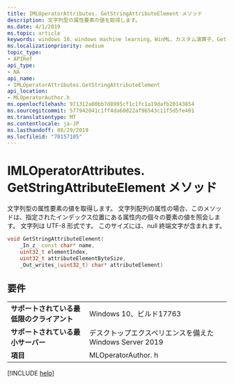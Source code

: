 ```yaml
---
title: IMLOperatorAttributes. GetStringAttributeElement メソッド
description: 文字列型の属性要素の値を取得します。
ms.date: 4/1/2019
ms.topic: article
keywords: windows 10、windows machine learning、WinML、カスタム演算子、GetStringAttributeElement
ms.localizationpriority: medium
topic_type:
- APIRef
api_type:
- NA
api_name:
- IMLOperatorAttributes.GetStringAttributeElement
api_location:
- MLOperatorAuthor.h
ms.openlocfilehash: 971312a00bb7d8995cf1c1fc1a19dafb20143854
ms.sourcegitcommit: 577942041c1ff4da60d22af96543c11f5d5fe401
ms.translationtype: MT
ms.contentlocale: ja-JP
ms.lasthandoff: 08/29/2019
ms.locfileid: "70157105"
---
```

# <a name="imloperatorattributesgetstringattributeelement-method"></a>IMLOperatorAttributes. GetStringAttributeElement メソッド

文字列型の属性要素の値を取得します。 文字列配列の属性の場合、このメソッドは、指定されたインデックス位置にある属性内の個々の要素の値を照会します。 文字列は UTF-8 形式です。 このサイズには、null 終端文字が含まれます。

```cpp
void GetStringAttributeElement(
    _In_z_ const char* name,
    uint32_t elementIndex,
    uint32_t attributeElementByteSize,
    _Out_writes_(uint32_t) char* attributeElement)
```

## <a name="requirements"></a>要件

| | |
|-|-|
| **サポートされている最低限のクライアント** | Windows 10、ビルド17763 |
| **サポートされている最小サーバー** | デスクトップエクスペリエンスを備えた Windows Server 2019 |
| **項目** | MLOperatorAuthor. h |

[!INCLUDE [help](../../includes/get-help.md)]
